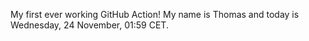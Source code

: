 My first ever working GitHub Action!
My name is Thomas and today is Wednesday, 24 November, 01:59 CET. 
